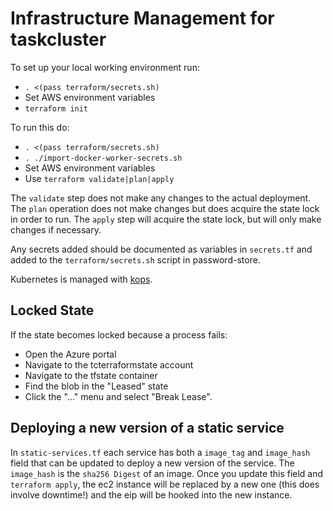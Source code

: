 Infrastructure Management for taskcluster
=========================================

To set up your local working environment run:
 * `. <(pass terraform/secrets.sh)`
 * Set AWS environment variables
 * `terraform init`

To run this do:
 * `. <(pass terraform/secrets.sh)`
 * `. ./import-docker-worker-secrets.sh`
 * Set AWS environment variables
 * Use `terraform validate|plan|apply`

The `validate` step does not make any changes to the actual deployment.  The
`plan` operation does not make changes but does acquire the state lock in order
to run.  The `apply` step will acquire the state lock, but will only make
changes if necessary.

Any secrets added should be documented as variables in `secrets.tf` and added
to the `terraform/secrets.sh` script in password-store.

Kubernetes is managed with [kops](https://github.com/kubernetes/kops).

Locked State
------------

If the state becomes locked because a process fails:

 * Open the Azure portal
 * Navigate to the tcterraformstate account
 * Navigate to the tfstate container
 * Find the blob in the "Leased" state
 * Click the "..." menu and select "Break Lease".

Deploying a new version of a static service
-------------------------------------------

In `static-services.tf` each service has both a `image_tag` and `image_hash`
field that can be updated to deploy a new version of the service. The
`image_hash` is the `sha256 Digest` of an image. Once you update this field and
`terraform apply`, the ec2 instance will be replaced by a new one (this does
involve downtime!) and the eip will be hooked into the new instance.
